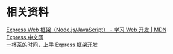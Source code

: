 # 相关资料
[Express Web 框架（Node.js/JavaScript） - 学习 Web 开发 | MDN](https://developer.mozilla.org/zh-CN/docs/Learn/Server-side/Express_Nodejs)<br />[Express 中文网](https://express.nodejs.cn/en/starter/)<br />[一杯茶的时间，上手 Express 框架开发](https://zhuanlan.zhihu.com/p/98019249)
